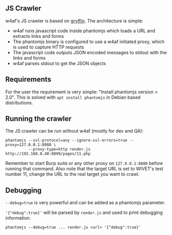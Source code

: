 ## JS Crawler

w4af's JS crawler is based on [gryffin](https://github.com/yahoo/gryffin). The architecture is simple:

 * w4af runs javascript code inside phantomjs which loads a URL and extracts links and forms
 * The phantomjs binary is configured to use a w4af initiated proxy, which is used to capture HTTP requests
 * The javascript code outputs JSON encoded messages to stdout with the links and forms
 * w4af parses stdout to get the JSON objects
 
## Requirements

For the user the requirement is very simple: "Install phantomjs version > 2.0". This
is solved with `apt install phantomjs` in Debian based distributions.

## Running the crawler
 
The JS crawler can be run without w4af (mostly for dev and QA):

```
phantomjs --ssl-protocol=any --ignore-ssl-errors=true --proxy=127.0.0.1:8080 \
          --proxy-type=http render.js http://192.168.0.40:8899/pages/11.php
```

Remember to start Burp suite or any other proxy on `127.0.0.1:8080` before running that
command. Also note that the target URL is set to WIVET's test number 11, change the URL
to the real target you want to crawl.

## Debugging

`--debug=true` is very powerful and can be added as a phantomjs parameter.

`'{"debug":true}'` will be parsed by `render.js` and used to print debugging information.

```
phantomjs --debug=true ... render.js <url> '{"debug":true}'
```